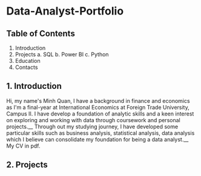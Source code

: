 # Data-Analyst-Portfolio

## Table of Contents
  1. Introduction
  2. Projects
     a. SQL
     b. Power BI
     c. Python
  3. Education
  4. Contacts
## 1. Introduction
Hi, my name's Minh Quan, I have a background in finance and economics as I'm a final-year at International Economics at Foreign Trade University, Campus II. I have develop a foundation of analytic skills and a keen interest on exploring and working with data through coursework and personal projects.__
Through out my studying journey, I have developed some particular skills such as business analysis, statistical analysis, data analysis which I believe can consolidate my foundation for being a data analyst.__
My CV in pdf.
## 2. Projects
